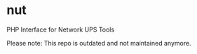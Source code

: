 # nut
PHP Interface for Network UPS Tools

Please note: This repo is outdated and not maintained anymore. 
